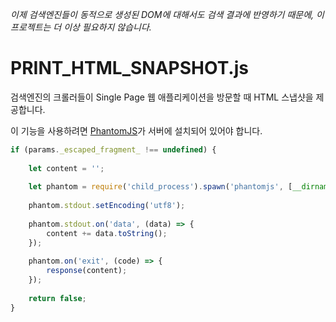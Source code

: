 *이제 검색엔진들이 동적으로 생성된 DOM에 대해서도 검색 결과에 반영하기 때문에, 이 프로젝트는 더 이상 필요하지 않습니다.*

# PRINT_HTML_SNAPSHOT.js
검색엔진의 크롤러들이 Single Page 웹 애플리케이션을 방문할 때 HTML 스냅샷을 제공합니다.

이 기능을 사용하려면 [PhantomJS](http://phantomjs.org)가 서버에 설치되어 있어야 합니다.

```javascript
if (params._escaped_fragment_ !== undefined) {
	
	let content = '';
	
	let phantom = require('child_process').spawn('phantomjs', [__dirname + '/PRINT_HTML_SNAPSHOT.js', (CONFIG.webServerPort === undefined ? CONFIG.securedWebServerPort : CONFIG.webServerPort), uri === '' ? params._escaped_fragment_ : decodeURIComponent(uri)]);
    
    phantom.stdout.setEncoding('utf8');
    
    phantom.stdout.on('data', (data) => {
        content += data.toString();
    });
    
    phantom.on('exit', (code) => {
		response(content);
    });
    
    return false;
}
```